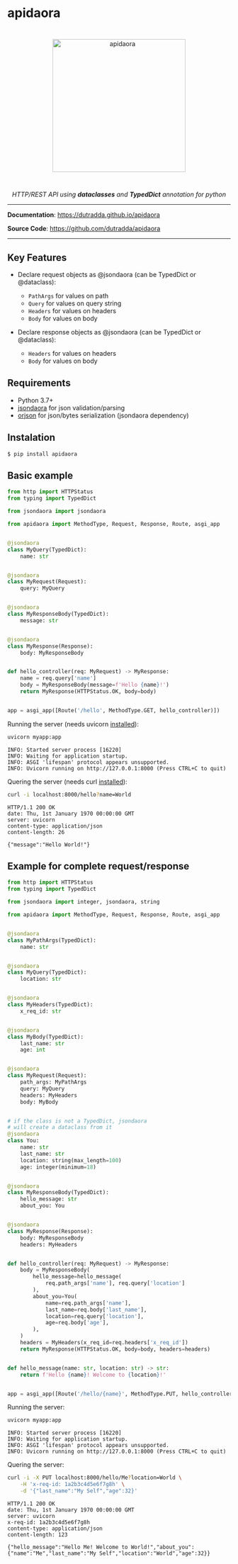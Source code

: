 # apidaora

<p align="center" style="margin: 3em">
  <a href="https://github.com/dutradda/apidaora">
    <img src="https://dutradda.github.io/apidaora/apidaora.svg" alt="apidaora" width="300"/>
  </a>
</p>

<p align="center">
    <em>HTTP/REST API using <b>dataclasses</b> and <b>TypedDict</b> annotation for python</b></em>
</p>

---

**Documentation**: <a href="https://dutradda.github.io/apidaora" target="_blank">https://dutradda.github.io/apidaora</a>

**Source Code**: <a href="https://github.com/dutradda/apidaora" target="_blank">https://github.com/dutradda/apidaora</a>

---


## Key Features

- Declare request objects as @jsondaora (can be TypedDict or @dataclass):
    + `PathArgs` for values on path
    + `Query` for values on query string
    + `Headers` for values on headers
    + `Body` for values on body

- Declare response objects as @jsondaora (can be TypedDict or @dataclass):
    + `Headers` for values on headers
    + `Body` for values on body


## Requirements

 - Python 3.7+
 - [jsondaora](https://github.com/dutradda/jsondaora) for json validation/parsing
 - [orjson](https://github.com/ijl/orjson) for json/bytes serialization (jsondaora dependency)


## Instalation
```
$ pip install apidaora
```


## Basic example

```python
from http import HTTPStatus
from typing import TypedDict

from jsondaora import jsondaora

from apidaora import MethodType, Request, Response, Route, asgi_app


@jsondaora
class MyQuery(TypedDict):
    name: str


@jsondaora
class MyRequest(Request):
    query: MyQuery


@jsondaora
class MyResponseBody(TypedDict):
    message: str


@jsondaora
class MyResponse(Response):
    body: MyResponseBody


def hello_controller(req: MyRequest) -> MyResponse:
    name = req.query['name']
    body = MyResponseBody(message=f'Hello {name}!')
    return MyResponse(HTTPStatus.OK, body=body)


app = asgi_app([Route('/hello', MethodType.GET, hello_controller)])

```

Running the server (needs uvicorn [installed](https://www.uvicorn.org)):

```bash
uvicorn myapp:app

```

```
INFO: Started server process [16220]
INFO: Waiting for application startup.
INFO: ASGI 'lifespan' protocol appears unsupported.
INFO: Uvicorn running on http://127.0.0.1:8000 (Press CTRL+C to quit)

```

Quering the server (needs curl [installed](https://curl.haxx.se/docs/install.html)):

```bash
curl -i localhost:8000/hello?name=World

```

```
HTTP/1.1 200 OK
date: Thu, 1st January 1970 00:00:00 GMT
server: uvicorn
content-type: application/json
content-length: 26

{"message":"Hello World!"}

```


## Example for complete request/response

```python
from http import HTTPStatus
from typing import TypedDict

from jsondaora import integer, jsondaora, string

from apidaora import MethodType, Request, Response, Route, asgi_app


@jsondaora
class MyPathArgs(TypedDict):
    name: str


@jsondaora
class MyQuery(TypedDict):
    location: str


@jsondaora
class MyHeaders(TypedDict):
    x_req_id: str


@jsondaora
class MyBody(TypedDict):
    last_name: str
    age: int


@jsondaora
class MyRequest(Request):
    path_args: MyPathArgs
    query: MyQuery
    headers: MyHeaders
    body: MyBody


# if the class is not a TypedDict, jsondaora
# will create a dataclass from it
@jsondaora
class You:
    name: str
    last_name: str
    location: string(max_length=100)
    age: integer(minimum=18)


@jsondaora
class MyResponseBody(TypedDict):
    hello_message: str
    about_you: You


@jsondaora
class MyResponse(Response):
    body: MyResponseBody
    headers: MyHeaders


def hello_controller(req: MyRequest) -> MyResponse:
    body = MyResponseBody(
        hello_message=hello_message(
            req.path_args['name'], req.query['location']
        ),
        about_you=You(
            name=req.path_args['name'],
            last_name=req.body['last_name'],
            location=req.query['location'],
            age=req.body['age'],
        ),
    )
    headers = MyHeaders(x_req_id=req.headers['x_req_id'])
    return MyResponse(HTTPStatus.OK, body=body, headers=headers)


def hello_message(name: str, location: str) -> str:
    return f'Hello {name}! Welcome to {location}!'


app = asgi_app([Route('/hello/{name}', MethodType.PUT, hello_controller)])

```

Running the server:

```bash
uvicorn myapp:app

```

```
INFO: Started server process [16220]
INFO: Waiting for application startup.
INFO: ASGI 'lifespan' protocol appears unsupported.
INFO: Uvicorn running on http://127.0.0.1:8000 (Press CTRL+C to quit)

```

Quering the server:

```bash
curl -i -X PUT localhost:8000/hello/Me?location=World \
    -H 'x-req-id: 1a2b3c4d5e6f7g8h' \
    -d '{"last_name":"My Self","age":32}'

```

```
HTTP/1.1 200 OK
date: Thu, 1st January 1970 00:00:00 GMT
server: uvicorn
x-req-id: 1a2b3c4d5e6f7g8h
content-type: application/json
content-length: 123

{"hello_message":"Hello Me! Welcome to World!","about_you":{"name":"Me","last_name":"My Self","location":"World","age":32}}

```
